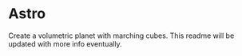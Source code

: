 # Astro

Create a volumetric planet with marching cubes. This readme will be updated with more info eventually.
